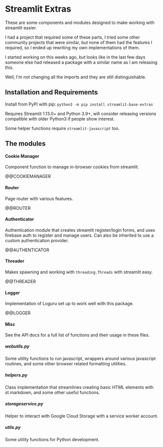 # Streamlit Extras

These are some components and modules designed to make working with streamlit easier.

I had a project that required some of these parts, I tried some other community projects that were similar,
but none of them had the features I required, so I ended up rewriting my own implementations of them.

I started working on this weeks ago, but looks like in the last few days someone else had released a package
with a similar name as I am releasing this.

Well, I'm not changing all the imports and they are still distinguishable.

## Installation and Requirements

Install from PyPI with pip:
`python3 -m pip install streamlit-base-extras`

Requires Streamlit 1.13.0+ and Python 3.9+,
will consider releasing versions compatible with older Python3 if people show interest.

Some helper functions require `streamlit-javascript` too.

## The modules

#### Cookie Manager
Component function to manage in-browser cookies from streamlit.

@@COOKIEMANAGER

#### Router
Page router with various features.

@@ROUTER

#### Authenticator
Authentication module that creates streamlit register/login forms, and uses firebase auth to register and manage users.
Can also be inherited to use a custom authentication provider.

@@AUTHENTICATOR

#### Threader
Makes spawning and working with `threading.Threads` with streamlit easy.

@@THREADER

#### Logger
Implementation of Loguru set up to work well with this package.

@@LOGGER

#### Misc
See the API docs for a full list of functions and their usage in these files.

##### webutils.py
Some utility functions to run javascript, wrappers around various javascript routines,
and some other browser related formatting utilities.

##### helpers.py
Class implementation that streamlines creating basic HTML elements with st.markdown,
and some other useful functions.

##### storageservice.py
Helper to interact with Google Cloud Storage with a service worker account.

##### utils.py
Some utility functions for Python development.
